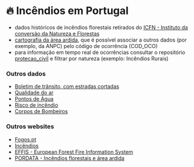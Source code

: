 # 🔥 Incêndios em Portugal


- dados históricos de incêndios florestais retirados do [ICFN - Instituto da conversão da Natureza e Florestas](http://www.icnf.pt/portal/florestas/dfci/inc/estat-sgif)
- [cartografia da área ardida](http://www.icnf.pt/portal/florestas/dfci/inc/info-geo), que é possível associar a outros dados (por exemplo, da ANPC) pelo código de ocorrência (COD_OCO)
- para informação em tempo real de ocorrências consultar o repositório [protecao_civil](https://github.com/centraldedados/protecao_civil) e filtrar por natureza (exemplo: Incêndios Rurais)


### Outros dados
- [Boletim de trânsito, com estradas cortadas](http://www.estradas.pt/Informacoes/Boletim-de-Transito)
- [Qualidade do ar](http://qualar.apambiente.pt/)
- [Pontos de Água](http://fogos.icnf.pt/sgif2010/)
- [Risco de incêndio](http://www.ipma.pt/en/ambiente/risco.incendio/index.jsp)
- [Corpos de Bombeiros](https://www.bombeiros.pt/mapa/)

### Outros websites
- [Fogos.pt](https://fogos.pt/)
- [Incêndios](http://incendios.pt/)
- [EFFIS - European Forest Fire Information System](http://effis.jrc.ec.europa.eu/)
- [PORDATA - Incêndios florestais e área ardida](https://www.pordata.pt/Portugal/Inc%C3%AAndios+florestais+e+%C3%A1rea+ardida+%E2%80%93+Continente-1192)